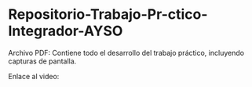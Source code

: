 # Repositorio-Trabajo-Pr-ctico-Integrador-AYSO

Archivo PDF: Contiene todo el desarrollo del trabajo práctico, incluyendo capturas de pantalla.

Enlace al video:
